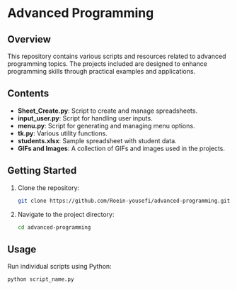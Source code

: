 # Advanced Programming

## Overview

This repository contains various scripts and resources related to advanced programming topics. The projects included are designed to enhance programming skills through practical examples and applications.

## Contents

- **Sheet_Create.py**: Script to create and manage spreadsheets.
- **input_user.py**: Script for handling user inputs.
- **menu.py**: Script for generating and managing menu options.
- **tk.py**: Various utility functions.
- **students.xlsx**: Sample spreadsheet with student data.
- **GIFs and Images**: A collection of GIFs and images used in the projects.

## Getting Started

1. Clone the repository:
   ```bash
   git clone https://github.com/Roein-yousefi/advanced-programming.git

2. Navigate to the project directory:
   ```bash
   cd advanced-programming

## Usage

  Run individual scripts using Python:
   ```bash
   python script_name.py
   
